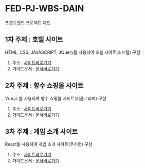 # FED-PJ-WBS-DAIN
프론트엔드 프로젝트 다인

## 1차 주제 : 호텔 사이트
HTML, CSS, JAVASCRIPT, JQuery를 사용하여 호텔 사이트(소피텔) 구현
1. 주소 : [사이트바로가기](https://dain302.github.io/FED-PJ-WBS-DAIN/01.%EC%9B%B9%20%ED%94%84%EB%A1%9C%EC%A0%9D%ED%8A%B8/03.%EA%B5%AC%ED%98%84%EC%86%8C%EC%8A%A4/index.html)
2. 가이드문서 : [문서바로가기](https://dain302.github.io/FED-PJ-WBS-DAIN/01.%EC%9B%B9%20%ED%94%84%EB%A1%9C%EC%A0%9D%ED%8A%B8/04.%EA%B0%80%EC%9D%B4%EB%93%9C%EB%AC%B8%EC%84%9C/1%EC%B0%A8%ED%94%84%EB%A1%9C%EC%A0%9D%ED%8A%B8_%EB%B0%9C%ED%91%9C.pdf
)

## 2차 주제 : 향수 쇼핑몰 사이트
Vue.js 를 사용하여 향수 쇼핑몰 사이트(퍼퓸그라피) 구현
1. 주소 : [사이트바로가기](https://dain302.github.io/FED-PJ-WBS-DAIN/02.%EB%AA%A8%EB%B0%94%EC%9D%BC%20%EC%9B%B9%EC%95%B1%20%ED%94%84%EB%A1%9C%EC%A0%9D%ED%8A%B8/03.%EA%B5%AC%ED%98%84%EC%86%8C%EC%8A%A4/index.html)
2. 가이드문서 : [문서바로가기](https://dain302.github.io/FED-PJ-WBS-DAIN/02.%EB%AA%A8%EB%B0%94%EC%9D%BC%20%EC%9B%B9%EC%95%B1%20%ED%94%84%EB%A1%9C%EC%A0%9D%ED%8A%B8/04.%EA%B0%80%EC%9D%B4%EB%93%9C%EB%AC%B8%EC%84%9C/2%EC%B0%A8%ED%94%84%EB%A1%9C%EC%A0%9D%ED%8A%B8.pdf
)

## 3차 주제 : 게임 소개 사이트
React를 사용하여 게임 소개 사이트(쿠키런) 구현
1. 주소 : [사이트바로가기](dain302.github.io/dain-react/)
2. 가이드문서 : [문서바로가기](https://dain302.github.io/FED-PJ-WBS-DAIN/03.SPA%20%ED%94%84%EB%A1%9C%EC%A0%9D%ED%8A%B8/04.%EA%B0%80%EC%9D%B4%EB%93%9C%EB%AC%B8%EC%84%9C/3%EC%B0%A8%20%EA%B0%80%EC%9D%B4%EB%93%9C.pdf)

